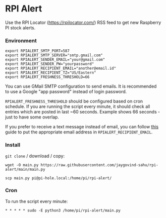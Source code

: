 # RPI Alert

Use the RPI Locator (https://rpilocator.com/) RSS feed to get new Raspberry PI stock alerts.

### Environment

```shell
export RPIALERT_SMTP_PORT=587
export RPIALERT_SMTP_SERVER="smtp.gmail.com"
export RPIALERT_SENDER_EMAIL="your@gmail.com"
export RPIALERT_SENDER_PW="yourpassword"
export RPIALERT_RECIPIENT_EMAIL="another@email.id"
export RPIALERT_RECIPIENT_TZ="US/Eastern"
export RPIALERT_FRESHNESS_THRESHOLD=66
```

You can use GMail SMTP configuration to send emails. It is recommended to use a 
Google "app password" instead of login password.

`RPIALERT_FRESHNESS_THRESHOLD` should be configured based on cron schedule. If 
you are running the script every minute, it should check all entries which are 
posted in last ~60 seconds. Example shows 66 seconds - just to have some overlap.

If you prefer to receive a text message instead of email, you can follow [this](https://www.digitaltrends.com/mobile/how-to-send-a-text-from-your-email-account/) 
guide to put the appropriate email address in `RPIALERT_RECIPIENT_EMAIL`.

### Install

`git clone` / download / copy:

```shell
wget -O main.py https://raw.githubusercontent.com/jaygovind-sahu/rpi-alert/main/main.py
```

```shell
scp main.py pi@pi-hole.local:/home/pi/rpi-alert/
```

### Cron

To run the script every minute:
```shell
* * * * * sudo -E python3 /home/pi/rpi-alert/main.py
```
